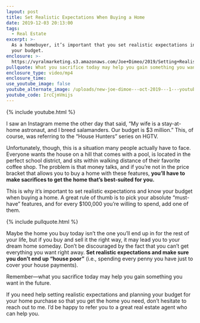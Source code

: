 ```yaml
---
layout: post
title: Set Realistic Expectations When Buying a Home
date: 2019-12-03 20:13:00
tags:
  - Real Estate
excerpt: >-
  As a homebuyer, it’s important that you set realistic expectations in terms of
  your budget.
enclosure: >-
  https://vyralmarketing.s3.amazonaws.com/Joe+Dimeo/2019/Setting+Realistic+Expectations.mp4
pullquote: What you sacrifice today may help you gain something you want in the future.
enclosure_type: video/mp4
enclosure_time:
use_youtube_image: false
youtube_alternate_image: /uploads/new-joe-dimoe---oct-2019---1---youtube.jpg
youtube_code: IrcCjmVmijs
---
```


{% include youtube.html %}

I saw an Instagram meme the other day that said, “My wife is a stay-at-home astronaut, and I breed salamanders. Our budget is $3 million.” This, of course, was referring to the “House Hunters” series on HGTV.

Unfortunately, though, this is a situation many people actually have to face. Everyone wants the house on a hill that comes with a pool, is located in the perfect school district, and sits within walking distance of their favorite coffee shop. The problem is that money talks, and if you’re not in the price bracket that allows you to buy a home with these features,&nbsp;**you’ll have to make sacrifices to get the home that’s best-suited for you.**

This is why it’s important to set realistic expectations and know your budget when buying a home. A great rule of thumb is to pick your absolute “must-have” features, and for every $100,000 you’re willing to spend, add one of them.&nbsp;

{% include pullquote.html %}

Maybe the home you buy today isn’t the one you’ll end up in for the rest of your life, but if you buy and sell it the right way, it may lead you to your dream home someday. Don’t be discouraged by the fact that you can’t get everything you want right away. **Set realistic expectations and make sure you don’t end up “house poor”** (i.e., spending every penny you have just to cover your house payments).&nbsp;

Remember—what you sacrifice today may help you gain something you want in the future.

If you need help setting realistic expectations and planning your budget for your home purchase so that you get the home you need, don’t hesitate to reach out to me. I’d be happy to refer you to a great real estate agent who can help you.&nbsp;<br>&nbsp;

&nbsp;